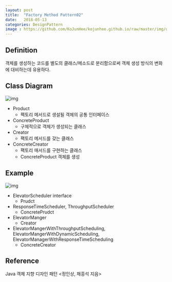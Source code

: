 ```yaml
---
layout: post
title:  "Factory Method Pattern02"
date:   2018-05-13
categories: DesignPattern
image : https://github.com/KoJunHee/kojunhee.github.io/raw/master/img/dpci.png
---
```


## Definition 

객체를 생성하는 코드를 별도의 클래스/메소드로 분리함으로써 객체 생성 방식의 변화에 대비하는데 유용하다.

## Class Diagram

![img](https://github.com/KoJunHee/kojunhee.github.io/raw/master/img/factorymethodpa01.png)

- Product 
  - 펙토리 메서드로 생설될 객체의 공통 인터페이스
- ConcreteProduct
  - 구체적으로 객체가 생성되는 클래스
- Creator
  - 팩토리 메서드를 갖는 클래스
- ConcreteCreator
  - 팩토리 매서드를 구현하는 클래스
  - ConcreteProduct 객체를 생성 

## Example

![img](https://github.com/KoJunHee/kojunhee.github.io/raw/master/img/factorymethodpa02.png)

- ElevatorScheduler interface
  - Prudct
- ResponseTimeScheduler, ThroughputScheduler
  - ConcretePrudct
- ElevatorManger
  - Creator
- ElevatorMangerWithThroughputScheduling, ElevatorMangerWithDynamicScheduling, ElevatorManagerWithResponseTimeScheduling
  - ConcreteCreator

## Reference

Java 객체 지향 디자인 패턴 <정인상, 채흥석 지음>



